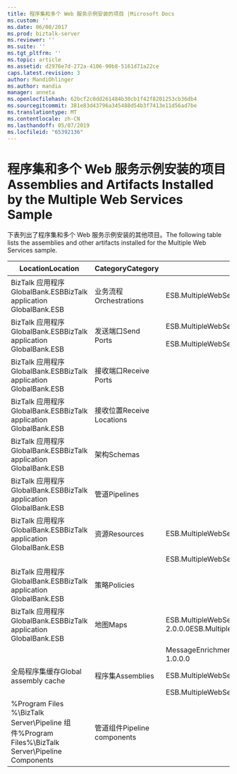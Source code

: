 ```yaml
---
title: 程序集和多个 Web 服务示例安装的项目 |Microsoft Docs
ms.custom: ''
ms.date: 06/08/2017
ms.prod: biztalk-server
ms.reviewer: ''
ms.suite: ''
ms.tgt_pltfrm: ''
ms.topic: article
ms.assetid: d2976e7d-272a-4106-90b8-5161d71a22ce
caps.latest.revision: 3
author: MandiOhlinger
ms.author: mandia
manager: anneta
ms.openlocfilehash: 62bcf2c0dd261484b30cb1f42f8201253cb36db4
ms.sourcegitcommit: 381e83d43796a345488d54b3f7413e11d56ad7be
ms.translationtype: MT
ms.contentlocale: zh-CN
ms.lasthandoff: 05/07/2019
ms.locfileid: "65392136"
---
```

# <a name="assemblies-and-artifacts-installed-by-the-multiple-web-services-sample"></a><span data-ttu-id="e6ec7-102">程序集和多个 Web 服务示例安装的项目</span><span class="sxs-lookup"><span data-stu-id="e6ec7-102">Assemblies and Artifacts Installed by the Multiple Web Services Sample</span></span>
<span data-ttu-id="e6ec7-103">下表列出了程序集和多个 Web 服务示例安装的其他项目。</span><span class="sxs-lookup"><span data-stu-id="e6ec7-103">The following table lists the assemblies and other artifacts installed for the Multiple Web Services sample.</span></span>  
  
|<span data-ttu-id="e6ec7-104">Location</span><span class="sxs-lookup"><span data-stu-id="e6ec7-104">Location</span></span>|<span data-ttu-id="e6ec7-105">Category</span><span class="sxs-lookup"><span data-stu-id="e6ec7-105">Category</span></span>|<span data-ttu-id="e6ec7-106">名称和版本的组件</span><span class="sxs-lookup"><span data-stu-id="e6ec7-106">Name and version of the component</span></span>|  
|--------------|--------------|---------------------------------------|  
|<span data-ttu-id="e6ec7-107">BizTalk 应用程序 GlobalBank.ESB</span><span class="sxs-lookup"><span data-stu-id="e6ec7-107">BizTalk application GlobalBank.ESB</span></span>|<span data-ttu-id="e6ec7-108">业务流程</span><span class="sxs-lookup"><span data-stu-id="e6ec7-108">Orchestrations</span></span>|<span data-ttu-id="e6ec7-109">ESB.MultipleWebServices.Orchestrations.TwoWayRouting</span><span class="sxs-lookup"><span data-stu-id="e6ec7-109">ESB.MultipleWebServices.Orchestrations.TwoWayRouting</span></span>|  
|<span data-ttu-id="e6ec7-110">BizTalk 应用程序 GlobalBank.ESB</span><span class="sxs-lookup"><span data-stu-id="e6ec7-110">BizTalk application GlobalBank.ESB</span></span>|<span data-ttu-id="e6ec7-111">发送端口</span><span class="sxs-lookup"><span data-stu-id="e6ec7-111">Send Ports</span></span>|<span data-ttu-id="e6ec7-112">ESB.MultipleWebServices.Orchestrations_2.0.0.0_</span><span class="sxs-lookup"><span data-stu-id="e6ec7-112">ESB.MultipleWebServices.Orchestrations_2.0.0.0_</span></span><br /><br /> <span data-ttu-id="e6ec7-113">ESB.MultipleWebServices.Orchestrations.TwoWayRouting_RoutingPort_d98186f1038d4721</span><span class="sxs-lookup"><span data-stu-id="e6ec7-113">ESB.MultipleWebServices.Orchestrations.TwoWayRouting_RoutingPort_d98186f1038d4721</span></span>|  
|<span data-ttu-id="e6ec7-114">BizTalk 应用程序 GlobalBank.ESB</span><span class="sxs-lookup"><span data-stu-id="e6ec7-114">BizTalk application GlobalBank.ESB</span></span>|<span data-ttu-id="e6ec7-115">接收端口</span><span class="sxs-lookup"><span data-stu-id="e6ec7-115">Receive Ports</span></span>||  
|<span data-ttu-id="e6ec7-116">BizTalk 应用程序 GlobalBank.ESB</span><span class="sxs-lookup"><span data-stu-id="e6ec7-116">BizTalk application GlobalBank.ESB</span></span>|<span data-ttu-id="e6ec7-117">接收位置</span><span class="sxs-lookup"><span data-stu-id="e6ec7-117">Receive Locations</span></span>||  
|<span data-ttu-id="e6ec7-118">BizTalk 应用程序 GlobalBank.ESB</span><span class="sxs-lookup"><span data-stu-id="e6ec7-118">BizTalk application GlobalBank.ESB</span></span>|<span data-ttu-id="e6ec7-119">架构</span><span class="sxs-lookup"><span data-stu-id="e6ec7-119">Schemas</span></span>||  
|<span data-ttu-id="e6ec7-120">BizTalk 应用程序 GlobalBank.ESB</span><span class="sxs-lookup"><span data-stu-id="e6ec7-120">BizTalk application GlobalBank.ESB</span></span>|<span data-ttu-id="e6ec7-121">管道</span><span class="sxs-lookup"><span data-stu-id="e6ec7-121">Pipelines</span></span>||  
|<span data-ttu-id="e6ec7-122">BizTalk 应用程序 GlobalBank.ESB</span><span class="sxs-lookup"><span data-stu-id="e6ec7-122">BizTalk application GlobalBank.ESB</span></span>|<span data-ttu-id="e6ec7-123">资源</span><span class="sxs-lookup"><span data-stu-id="e6ec7-123">Resources</span></span>|<span data-ttu-id="e6ec7-124">ESB.MultipleWebServices.Maps Version 2.0.0.0</span><span class="sxs-lookup"><span data-stu-id="e6ec7-124">ESB.MultipleWebServices.Maps Version 2.0.0.0</span></span>|  
|||<span data-ttu-id="e6ec7-125">ESB.MultipleWebServices.Orchestrations Version 2.0.0.0</span><span class="sxs-lookup"><span data-stu-id="e6ec7-125">ESB.MultipleWebServices.Orchestrations Version 2.0.0.0</span></span>|  
|<span data-ttu-id="e6ec7-126">BizTalk 应用程序 GlobalBank.ESB</span><span class="sxs-lookup"><span data-stu-id="e6ec7-126">BizTalk application GlobalBank.ESB</span></span>|<span data-ttu-id="e6ec7-127">策略</span><span class="sxs-lookup"><span data-stu-id="e6ec7-127">Policies</span></span>||  
|<span data-ttu-id="e6ec7-128">BizTalk 应用程序 GlobalBank.ESB</span><span class="sxs-lookup"><span data-stu-id="e6ec7-128">BizTalk application GlobalBank.ESB</span></span>|<span data-ttu-id="e6ec7-129">地图</span><span class="sxs-lookup"><span data-stu-id="e6ec7-129">Maps</span></span>|<span data-ttu-id="e6ec7-130">ESB.MultipleWebServices.Maps.SubmitOrderResponseCN_To_SubmitOrderRequestCN Version 2.0.0.0</span><span class="sxs-lookup"><span data-stu-id="e6ec7-130">ESB.MultipleWebServices.Maps.SubmitOrderResponseCN_To_SubmitOrderRequestCN Version 2.0.0.0</span></span>|  
|||<span data-ttu-id="e6ec7-131">MessageEnrichment.Transforms.OrderDocAndGetOrderDetailsToInventoryOrder Version 1.0.0.0</span><span class="sxs-lookup"><span data-stu-id="e6ec7-131">MessageEnrichment.Transforms.OrderDocAndGetOrderDetailsToInventoryOrder Version 1.0.0.0</span></span>|  
|<span data-ttu-id="e6ec7-132">全局程序集缓存</span><span class="sxs-lookup"><span data-stu-id="e6ec7-132">Global assembly cache</span></span>|<span data-ttu-id="e6ec7-133">程序集</span><span class="sxs-lookup"><span data-stu-id="e6ec7-133">Assemblies</span></span>|<span data-ttu-id="e6ec7-134">ESB.MultipleWebServices.Maps Version 2.0.0.0</span><span class="sxs-lookup"><span data-stu-id="e6ec7-134">ESB.MultipleWebServices.Maps Version 2.0.0.0</span></span>|  
|||<span data-ttu-id="e6ec7-135">ESB.MultipleWebServices.Orchestrations Version 2.0.0.0</span><span class="sxs-lookup"><span data-stu-id="e6ec7-135">ESB.MultipleWebServices.Orchestrations Version 2.0.0.0</span></span>|  
|<span data-ttu-id="e6ec7-136">%Program Files %\\BizTalk Server\Pipeline 组件</span><span class="sxs-lookup"><span data-stu-id="e6ec7-136">%Program Files%\\BizTalk Server\Pipeline Components</span></span>|<span data-ttu-id="e6ec7-137">管道组件</span><span class="sxs-lookup"><span data-stu-id="e6ec7-137">Pipeline components</span></span>||